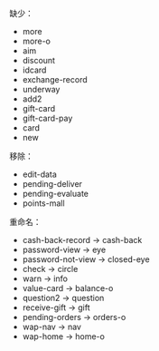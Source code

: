 缺少：
- more
- more-o
- aim
- discount
- idcard
- exchange-record
- underway
- add2
- gift-card
- gift-card-pay
- card
- new

移除：
- edit-data
- pending-deliver
- pending-evaluate
- points-mall


重命名：
- cash-back-record -> cash-back
- password-view -> eye
- password-not-view -> closed-eye
- check -> circle
- warn -> info
- value-card -> balance-o
- question2 -> question
- receive-gift -> gift
- pending-orders -> orders-o
- wap-nav -> nav
- wap-home -> home-o
